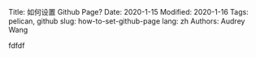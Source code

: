 Title: 如何设置 Github Page?
Date: 2020-1-15
Modified: 2020-1-16
Tags: pelican, github
slug: how-to-set-github-page
lang: zh
Authors: Audrey Wang

fdfdf